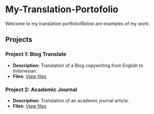 # My-Translation-Portofolio
Welcome to my translation portfolio!Below are examples of my work:

## Projects

### Project 1: Blog Translate
- **Description:** Translation of a Blog copywriting from English to Indonesian.
- **Files:** [View files](link-to-folder-or-file)

### Project 2: Academic Journal
- **Description:** Translation of an academic journal article.
- **Files:** [View files](https://github.com/Ayasoraya11/My-Translation-Portofolio/issues/1)
